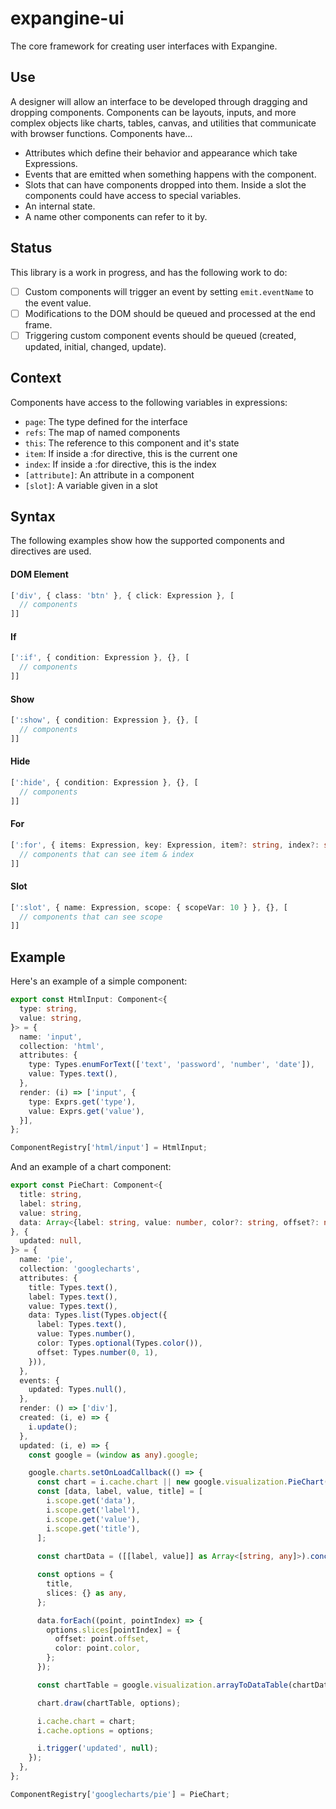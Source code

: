 # expangine-ui

The core framework for creating user interfaces with Expangine.

## Use

A designer will allow an interface to be developed through dragging and dropping components.
Components can be layouts, inputs, and more complex objects like charts, tables, canvas, and utilities that communicate with browser functions.
Components have... 
- Attributes which define their behavior and appearance which take Expressions.
- Events that are emitted when something happens with the component.
- Slots that can have components dropped into them. Inside a slot the components could have access to special variables.
- An internal state.
- A name other components can refer to it by.

## Status

This library is a work in progress, and has the following work to do:
- [ ] Custom components will trigger an event by setting `emit.eventName` to the event value.
- [ ] Modifications to the DOM should be queued and processed at the end frame.
- [ ] Triggering custom component events should be queued (created, updated, initial, changed, update).

## Context

Components have access to the following variables in expressions:

- `page`: The type defined for the interface
- `refs`: The map of named components
- `this`: The reference to this component and it's state
- `item`: If inside a :for directive, this is the current one
- `index`: If inside a :for directive, this is the index
- `[attribute]`: An attribute in a component
- `[slot]`: A variable given in a slot

## Syntax

The following examples show how the supported components and directives are used.

#### DOM Element
```ts
['div', { class: 'btn' }, { click: Expression }, [
  // components
]]
```

#### If
```ts
[':if', { condition: Expression }, {}, [
  // components
]]
```

#### Show
```ts
[':show', { condition: Expression }, {}, [
  // components
]]
```

#### Hide
```ts
[':hide', { condition: Expression }, {}, [
  // components
]]
```

#### For
```ts
[':for', { items: Expression, key: Expression, item?: string, index?: string }, {}, [
  // components that can see item & index
]]
```

#### Slot
```ts
[':slot', { name: Expression, scope: { scopeVar: 10 } }, {}, [
  // components that can see scope
]]
```

## Example

Here's an example of a simple component:

```ts
export const HtmlInput: Component<{
  type: string,
  value: string,
}> = {
  name: 'input',
  collection: 'html',
  attributes: {
    type: Types.enumForText(['text', 'password', 'number', 'date']),
    value: Types.text(),
  },
  render: (i) => ['input', {
    type: Exprs.get('type'),
    value: Exprs.get('value'),
  }],
};

ComponentRegistry['html/input'] = HtmlInput;
```

And an example of a chart component:

```ts
export const PieChart: Component<{
  title: string,
  label: string,
  value: string,
  data: Array<{label: string, value: number, color?: string, offset?: number}>,
}, { 
  updated: null,
}> = {
  name: 'pie',
  collection: 'googlecharts',
  attributes: {
    title: Types.text(),
    label: Types.text(),
    value: Types.text(),
    data: Types.list(Types.object({ 
      label: Types.text(), 
      value: Types.number(),
      color: Types.optional(Types.color()),
      offset: Types.number(0, 1),
    })),
  },
  events: {
    updated: Types.null(),
  },
  render: () => ['div'],
  created: (i, e) => {
    i.update();
  },
  updated: (i, e) => {
    const google = (window as any).google;

    google.charts.setOnLoadCallback(() => {
      const chart = i.cache.chart || new google.visualization.PieChart(e[0]);
      const [data, label, value, title] = [
        i.scope.get('data'), 
        i.scope.get('label'), 
        i.scope.get('value'), 
        i.scope.get('title'),
      ];
      
      const chartData = ([[label, value]] as Array<[string, any]>).concat(data.map((p) => [p.label, p.value]));

      const options = {
        title,
        slices: {} as any,
      };

      data.forEach((point, pointIndex) => {
        options.slices[pointIndex] = {
          offset: point.offset,
          color: point.color,
        };
      });

      const chartTable = google.visualization.arrayToDataTable(chartData);

      chart.draw(chartTable, options);

      i.cache.chart = chart;
      i.cache.options = options;

      i.trigger('updated', null);
    });
  },
};

ComponentRegistry['googlecharts/pie'] = PieChart;
```